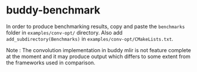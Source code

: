 # buddy-benchmark
In order to produce benchmarking results, copy and paste the `benchmarks` folder in `examples/conv-opt/` directory. Also add `add_subdirectory(Benchmarks)` in `examples/conv-opt/CMakeLists.txt`.

Note : The convolution implementation in buddy mlir is not feature complete at the moment and it may produce output which differs to some extent from the frameworks used in comparison. 
